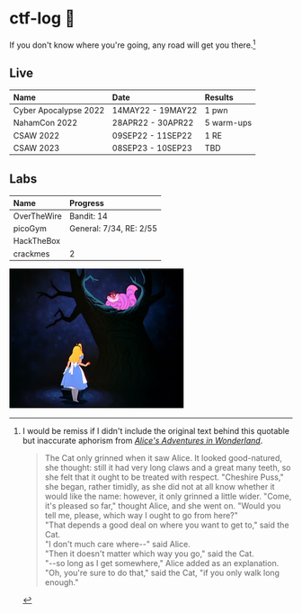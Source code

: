 # ctf-log 🐇
If you don't know where you're going, any road will get you there.[^1]


## Live
| Name | Date | Results | 
| :--- | :--- | :--- |
| Cyber Apocalypse 2022 | 14MAY22 - 19MAY22 | 1 pwn |
| NahamCon 2022 | 28APR22 - 30APR22 | 5 warm-ups |
| CSAW 2022 | 09SEP22 - 11SEP22 | 1 RE |
| CSAW 2023 | 08SEP23 - 10SEP23 | TBD |

## Labs
| Name | Progress | 
| :--- | :--- |
| OverTheWire | Bandit: 14|
| picoGym | General: 7/34, RE: 2/55|
| HackTheBox  ||
| crackmes | 2 |

!["Then it doesn't matter which way you go," said the Cat.](/media/cheshire_cat.png)

[^1]: I would be remiss if I didn't include the original text behind this quotable but inaccurate aphorism from *[Alice's Adventures in Wonderland](https://www.cs.cmu.edu/~rgs/alice-VI.html)*.
    >   The Cat only grinned when it saw Alice. It looked good-natured, she thought: still it had very long claws and a great many teeth, so she felt that it ought to be treated with respect. "Cheshire Puss," she began, rather timidly, as she did not at all know whether it would like the name: however, it only grinned a little wider. "Come, it's pleased so far," thought Alice, and she went on. "Would you tell me, please, which way I ought to go from here?" \
  "That depends a good deal on where you want to get to," said the Cat. \
  "I don't much care where--" said Alice. \
  "Then it doesn't matter which way you go," said the Cat. \
  "--so long as I get somewhere," Alice added as an explanation. \
  "Oh, you're sure to do that," said the Cat, "if you only walk long enough."
